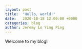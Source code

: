 ```yaml
---
layout: post
title:  "Hello, world!"
date:   2020-10-18 12:00:00 +0000
categories: blog
author: Jeremy Lo Ying Ping
---
```


Welcome to my blog!
